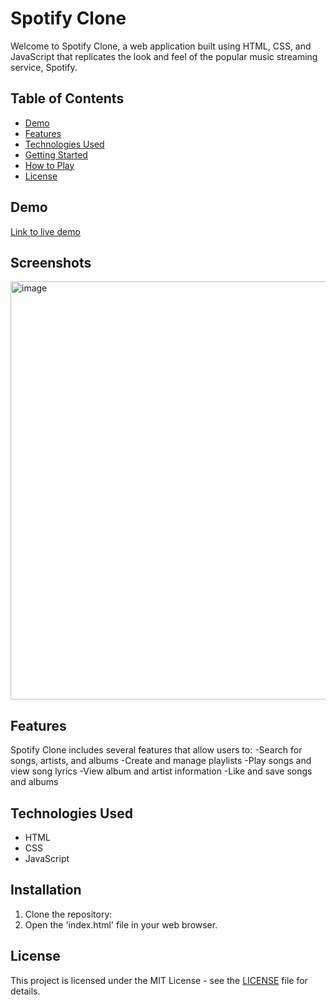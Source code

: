 # Spotify Clone 

Welcome to Spotify Clone, a web application built using HTML, CSS, and JavaScript that replicates the look and feel of the popular music streaming service, Spotify.

## Table of Contents
- [Demo](#demo)
- [Features](#features)
- [Technologies Used](#technologies-used)
- [Getting Started](#getting-started)
- [How to Play](#how-to-play)
- [License](#license)

## Demo
[Link to live demo](https://harshitverma-1701.github.io/spotify-clone/)

## Screenshots
<img width="669" alt="image" src="https://user-images.githubusercontent.com/129729291/230731311-4b32fdf8-e8f7-4dff-9f93-4139afcc8f38.png">

## Features
Spotify Clone includes several features that allow users to:
  -Search for songs, artists, and albums
  -Create and manage playlists
  -Play songs and view song lyrics
  -View album and artist information
  -Like and save songs and albums

## Technologies Used
- HTML
- CSS
- JavaScript

## Installation
1. Clone the repository:
2. Open the 'index.html' file in your web browser.

## License
This project is licensed under the MIT License - see the [LICENSE](LICENSE) file for details.
